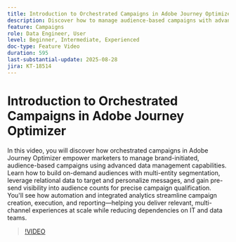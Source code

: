 ```yaml
---
title: Introduction to Orchestrated Campaigns in Adobe Journey Optimizer
description: Discover how to manage audience-based campaigns with advanced data management, segmentation, and automation in Adobe Journey Optimizer. Streamline multi-channel marketing.
feature: Campaigns
role: Data Engineer, User
level: Beginner, Intermediate, Experienced
doc-type: Feature Video
duration: 595
last-substantial-update: 2025-08-28
jira: KT-18514
---
```


# Introduction to Orchestrated Campaigns in Adobe Journey Optimizer

In this video, you will discover how orchestrated campaigns in Adobe Journey Optimizer empower marketers to manage brand-initiated, audience-based campaigns using advanced data management capabilities. Learn how to build on-demand audiences with multi-entity segmentation, leverage relational data to target and personalize messages, and gain pre-send visibility into audience counts for precise campaign qualification. You'll see how automation and integrated analytics streamline campaign creation, execution, and reporting—helping you deliver relevant, multi-channel experiences at scale while reducing dependencies on IT and data teams.

>[!VIDEO](https://video.tv.adobe.com/v/3471538/?learn=on&enablevpops)
